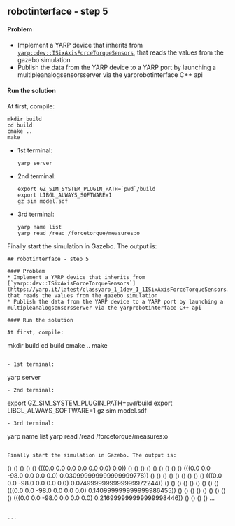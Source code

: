 ## robotinterface - step 5

#### Problem
* Implement a YARP device that inherits from [`yarp::dev::ISixAxisForceTorqueSensors`](https://yarp.it/latest/classyarp_1_1dev_1_1ISixAxisForceTorqueSensors.html), that reads the values from the gazebo simulation
* Publish the data from the YARP device to a YARP port by launching a multipleanalogsensorsserver via the yarprobotinterface C++ api
  
#### Run the solution

At first, compile:
~~~
mkdir build
cd build
cmake ..
make
~~~

- 1st terminal:
  ~~~
  yarp server
  ~~~
- 2nd terminal:
  ~~~
  export GZ_SIM_SYSTEM_PLUGIN_PATH=`pwd`/build
  export LIBGL_ALWAYS_SOFTWARE=1 
  gz sim model.sdf
  ~~~
- 3rd terminal:
  ~~~
  yarp name list
  yarp read /read /forcetorque/measures:o
  ~~~

Finally start the simulation in Gazebo. The output is:
~~~
## robotinterface - step 5

#### Problem
* Implement a YARP device that inherits from [`yarp::dev::ISixAxisForceTorqueSensors`](https://yarp.it/latest/classyarp_1_1dev_1_1ISixAxisForceTorqueSensors.html), that reads the values from the gazebo simulation
* Publish the data from the YARP device to a YARP port by launching a multipleanalogsensorsserver via the yarprobotinterface C++ api
  
#### Run the solution

At first, compile:
~~~
mkdir build
cd build
cmake ..
make
~~~

- 1st terminal:
  ~~~
  yarp server
  ~~~
- 2nd terminal:
  ~~~
  export GZ_SIM_SYSTEM_PLUGIN_PATH=`pwd`/build
  export LIBGL_ALWAYS_SOFTWARE=1 
  gz sim model.sdf
  ~~~
- 3rd terminal:
  ~~~
  yarp name list
  yarp read /read /forcetorque/measures:o
  ~~~

Finally start the simulation in Gazebo. The output is:
~~~
() () () () () (((0.0 0.0 0.0 0.0 0.0 0.0) 0.0)) () () () ()
() () () () () (((0.0 0.0 -98.0 0.0 0.0 0.0) 0.030999999999999999778)) () () () ()
() () () () () (((0.0 0.0 -98.0 0.0 0.0 0.0) 0.0749999999999999972244)) () () () ()
() () () () () (((0.0 0.0 -98.0 0.0 0.0 0.0) 0.140999999999999986455)) () () () ()
() () () () () (((0.0 0.0 -98.0 0.0 0.0 0.0) 0.216999999999999998446)) () () () ()
...
~~~

...
~~~

